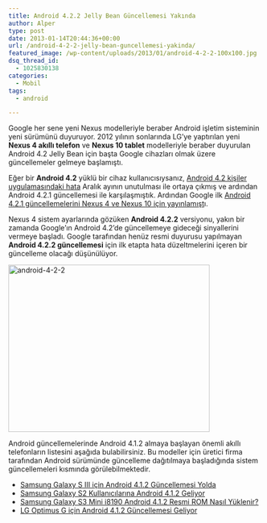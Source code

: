 ```yaml
---
title: Android 4.2.2 Jelly Bean Güncellemesi Yakında
author: Alper
type: post
date: 2013-01-14T20:44:36+00:00
url: /android-4-2-2-jelly-bean-guncellemesi-yakinda/
featured_image: /wp-content/uploads/2013/01/android-4-2-2-100x100.jpg
dsq_thread_id:
  - 1025830138
categories:
  - Mobil
tags:
  - android

---
```

Google her sene yeni Nexus modelleriyle beraber Android işletim sisteminin yeni sürümünü duyuruyor. 2012 yılının sonlarında LG&#8217;ye yaptırılan yeni **Nexus 4 akıllı telefon** ve **Nexus 10 tablet** modelleriyle beraber duyurulan Android 4.2 Jelly Bean için başta Google cihazları olmak üzere güncellemeler gelmeye başlamıştı.

Eğer bir **Android 4.2** yüklü bir cihaz kullanıcısıysanız, [Android 4.2 kişiler uygulamasındaki hata][1] Aralık ayının unutulması ile ortaya çıkmış ve ardından Android 4.2.1 güncellemesi ile karşılaşmıştık. Ardından Google ilk [Android 4.2.1 güncellemelerini Nexus 4 ve Nexus 10 için yayınlamışt][2]ı.

Nexus 4 sistem ayarlarında gözüken **Android 4.2.2** versiyonu, yakın bir zamanda Google&#8217;ın Android 4.2&#8217;de güncellemeye gideceği sinyallerini vermeye başladı. Google tarafından henüz resmi duyurusu yapılmayan **Android 4.2.2 güncellemesi** için ilk etapta hata düzeltmelerini içeren bir güncelleme olacağı düşünülüyor.

<img class="aligncenter size-full wp-image-10912" alt="android-4-2-2" src="https://www.murekkep.org/wp-content/uploads/2013/01/android-4-2-2.jpg" width="400" height="332" srcset="https://www.murekkep.org/wp-content/uploads/2013/01/android-4-2-2.jpg 400w, https://www.murekkep.org/wp-content/uploads/2013/01/android-4-2-2-50x41.jpg 50w, https://www.murekkep.org/wp-content/uploads/2013/01/android-4-2-2-120x100.jpg 120w, https://www.murekkep.org/wp-content/uploads/2013/01/android-4-2-2-240x200.jpg 240w, https://www.murekkep.org/wp-content/uploads/2013/01/android-4-2-2-367x305.jpg 367w" sizes="(max-width: 400px) 100vw, 400px" /> 

Android güncellemelerinde Android 4.1.2 almaya başlayan önemli akıllı telefonların listesini aşağıda bulabilirsiniz. Bu modeller için üretici firma tarafından Android sürümünde güncelleme dağıtılmaya başladığında sistem güncellemeleri kısmında görülebilmektedir.

  * [Samsung Galaxy S III için Android 4.1.2 Güncellemesi Yolda][3]
  * [Samsung Galaxy S2 Kullanıcılarına Android 4.1.2 Geliyor][4]
  * [Samsung Galaxy S3 Mini i8190 Android 4.1.2 Resmi ROM Nasıl Yüklenir?][5]
  * [LG Optimus G için Android 4.1.2 Güncellemesi Geliyor][6]

 [1]: https://www.murekkep.org/android-4-2-kisiler-uygulamasinda-hata-9216
 [2]: https://www.murekkep.org/nexus-4-ve-nexus-10-android-4-2-1-guncellemesi-almaya-basladi-9328
 [3]: https://www.murekkep.org/samsung-galaxy-s-iii-icin-android-4-1-2-guncellemesi-yolda-8751 "https://www.murekkep.org/samsung-galaxy-s-iii-icin-android-4-1-2-guncellemesi-yolda-8751"
 [4]: https://www.murekkep.org/samsung-galaxy-s2-kullanicilarina-mujde-android-4-1-2-geliyor-9199 "Samsung Galaxy S2 Kullanıcılarına Android 4.1.2 Geliyor"
 [5]: https://www.murekkep.org/samsung-galaxy-s3-mini-i8190-rom-nasil-yuklenir-10427 "Samsung Galaxy S3 Mini i8190 Android 4.1.2 Resmi ROM Nasıl Yüklenir?"
 [6]: https://www.murekkep.org/lg-optimus-g-icin-android-4-1-2-guncellemesi-geliyor-10712 "LG Optimus G için Android 4.1.2 Güncellemesi Geliyor"